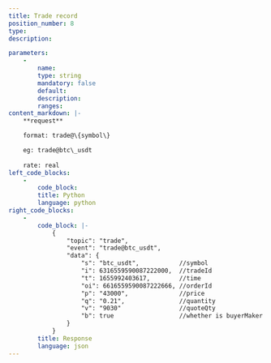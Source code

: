 ```yaml
---
title: Trade record
position_number: 8
type:
description: 

parameters:
    -
        name:
        type: string
        mandatory: false
        default:
        description:
        ranges:
content_markdown: |-
    **request**

    format: trade@\{symbol\}

    eg: trade@btc\_usdt
    
    rate: real
left_code_blocks:
    -
        code_block:
        title: Python
        language: python
right_code_blocks:
    -
        code_block: |-
            {
                "topic": "trade", 
                "event": "trade@btc_usdt", 
                "data": {
                    "s": "btc_usdt",           //symbol
                    "i": 6316559590087222000,  //tradeId
                    "t": 1655992403617,        //time
                    "oi": 6616559590087222666, //orderId
                    "p": "43000",              //price
                    "q": "0.21",               //quantity
                    "v": "9030"                //quoteQty
                    "b": true                  //whether is buyerMaker or not
                }
            }
        title: Response
        language: json
---
```

